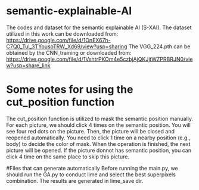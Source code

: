 # semantic-explainable-AI
The codes and dataset for the semantic explainable AI (S-XAI).
The dataset utilized in this work can be downloaded from:
https://drive.google.com/file/d/1OnEX67h-C7Q0_Tul_3TYousoTRW_Xd69/view?usp=sharing
The VGG_224.pth can be obtained by the CNN_training or downloaded from:
https://drive.google.com/file/d/1VshtrPKOm4e5czbjAjQKJjtWZPRBRJN0/view?usp=share_link


# Some notes for using the cut_position function
The cut_position function is utilized to mask the semantic position manually. For each picture, we should click 4 times on the semantic position. You will see four red dots on the picture. Then, the picture will be closed and reopened automatically. You need to click 1 time on a nearby position (e.g., body) to decide the color of mask. When the operation is finished, the next picture will be opened. If the picture donnot has semantic position, you can click 4 time on the same place to skip this picture. 


#Files that can generate automatically
Before running the main.py, we should run the GA.py to conduct lime and select the best superpixels combination. The results are generated in lime_save dir.
